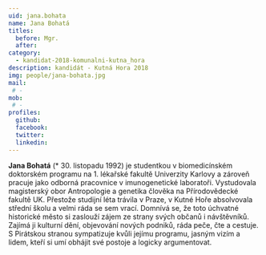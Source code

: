 ```yaml
---
uid: jana.bohata
name: Jana Bohatá
titles:
  before: Mgr.
  after: 
category:
  - kandidat-2018-komunalni-kutna_hora
description: kandidát - Kutná Hora 2018
img: people/jana-bohata.jpg
mail:
 # - 
mob:
 # -
profiles:
  github:
  facebook: 
  twitter:
  linkedin:
---
```


**Jana Bohatá** (* 30. listopadu 1992) je studentkou v biomedicínském doktorském programu na 1. lékařské fakultě Univerzity Karlovy a zároveň pracuje jako odborná pracovnice v imunogenetické laboratoři. Vystudovala magisterský obor Antropologie a genetika člověka na Přírodovědecké fakultě UK. Přestože studijní léta trávila v Praze, v Kutné Hoře absolvovala střední školu a velmi ráda se sem vrací. Domnívá se, že toto úchvatné historické město si zaslouží zájem ze strany svých občanů i návštěvníků. Zajímá ji kulturní dění, objevování nových podniků, ráda peče, čte a cestuje. S Pirátskou stranou sympatizuje kvůli jejímu programu, jasným vizím a lidem, kteří si umí obhájit své postoje a logicky argumentovat.

